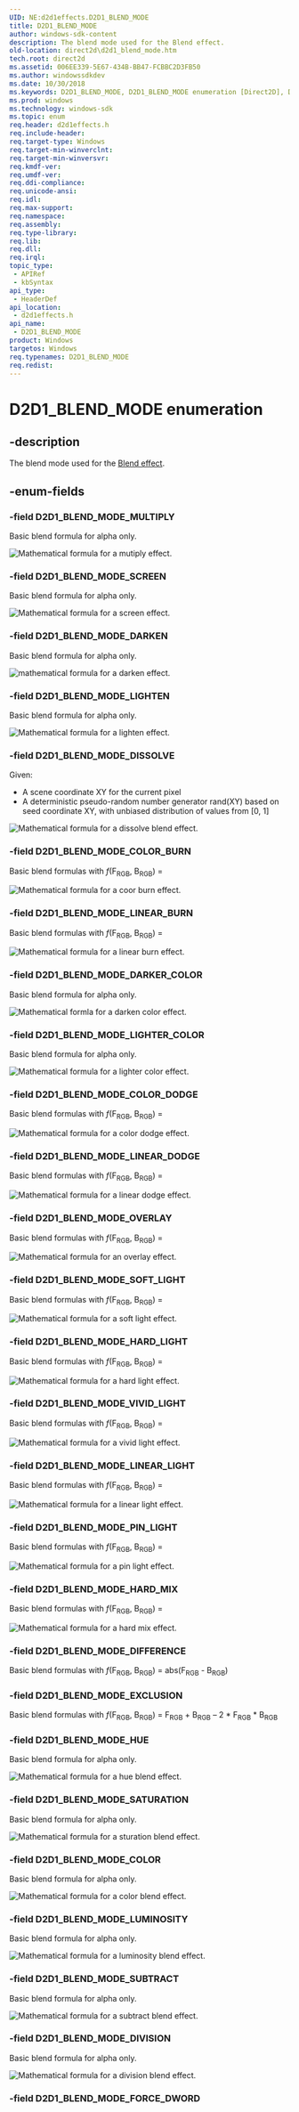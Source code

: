 ```yaml
---
UID: NE:d2d1effects.D2D1_BLEND_MODE
title: D2D1_BLEND_MODE
author: windows-sdk-content
description: The blend mode used for the Blend effect.
old-location: direct2d\d2d1_blend_mode.htm
tech.root: direct2d
ms.assetid: 006EE339-5E67-434B-BB47-FCBBC2D3FB50
ms.author: windowssdkdev
ms.date: 10/30/2018
ms.keywords: D2D1_BLEND_MODE, D2D1_BLEND_MODE enumeration [Direct2D], D2D1_BLEND_MODE_COLOR, D2D1_BLEND_MODE_COLOR_BURN, D2D1_BLEND_MODE_COLOR_DODGE, D2D1_BLEND_MODE_DARKEN, D2D1_BLEND_MODE_DARKER_COLOR, D2D1_BLEND_MODE_DIFFERENCE, D2D1_BLEND_MODE_DISSOLVE, D2D1_BLEND_MODE_DIVISION, D2D1_BLEND_MODE_EXCLUSION, D2D1_BLEND_MODE_HARD_LIGHT, D2D1_BLEND_MODE_HARD_MIX, D2D1_BLEND_MODE_HUE, D2D1_BLEND_MODE_LIGHTEN, D2D1_BLEND_MODE_LIGHTER_COLOR, D2D1_BLEND_MODE_LINEAR_BURN, D2D1_BLEND_MODE_LINEAR_DODGE, D2D1_BLEND_MODE_LINEAR_LIGHT, D2D1_BLEND_MODE_LUMINOSITY, D2D1_BLEND_MODE_MULTIPLY, D2D1_BLEND_MODE_OVERLAY, D2D1_BLEND_MODE_PIN_LIGHT, D2D1_BLEND_MODE_SATURATION, D2D1_BLEND_MODE_SCREEN, D2D1_BLEND_MODE_SOFT_LIGHT, D2D1_BLEND_MODE_SUBTRACT, D2D1_BLEND_MODE_VIVID_LIGHT, d2d1effects/D2D1_BLEND_MODE, d2d1effects/D2D1_BLEND_MODE_COLOR, d2d1effects/D2D1_BLEND_MODE_COLOR_BURN, d2d1effects/D2D1_BLEND_MODE_COLOR_DODGE, d2d1effects/D2D1_BLEND_MODE_DARKEN, d2d1effects/D2D1_BLEND_MODE_DARKER_COLOR, d2d1effects/D2D1_BLEND_MODE_DIFFERENCE, d2d1effects/D2D1_BLEND_MODE_DISSOLVE, d2d1effects/D2D1_BLEND_MODE_DIVISION, d2d1effects/D2D1_BLEND_MODE_EXCLUSION, d2d1effects/D2D1_BLEND_MODE_HARD_LIGHT, d2d1effects/D2D1_BLEND_MODE_HARD_MIX, d2d1effects/D2D1_BLEND_MODE_HUE, d2d1effects/D2D1_BLEND_MODE_LIGHTEN, d2d1effects/D2D1_BLEND_MODE_LIGHTER_COLOR, d2d1effects/D2D1_BLEND_MODE_LINEAR_BURN, d2d1effects/D2D1_BLEND_MODE_LINEAR_DODGE, d2d1effects/D2D1_BLEND_MODE_LINEAR_LIGHT, d2d1effects/D2D1_BLEND_MODE_LUMINOSITY, d2d1effects/D2D1_BLEND_MODE_MULTIPLY, d2d1effects/D2D1_BLEND_MODE_OVERLAY, d2d1effects/D2D1_BLEND_MODE_PIN_LIGHT, d2d1effects/D2D1_BLEND_MODE_SATURATION, d2d1effects/D2D1_BLEND_MODE_SCREEN, d2d1effects/D2D1_BLEND_MODE_SOFT_LIGHT, d2d1effects/D2D1_BLEND_MODE_SUBTRACT, d2d1effects/D2D1_BLEND_MODE_VIVID_LIGHT, direct2d.d2d1_blend_mode
ms.prod: windows
ms.technology: windows-sdk
ms.topic: enum
req.header: d2d1effects.h
req.include-header: 
req.target-type: Windows
req.target-min-winverclnt: 
req.target-min-winversvr: 
req.kmdf-ver: 
req.umdf-ver: 
req.ddi-compliance: 
req.unicode-ansi: 
req.idl: 
req.max-support: 
req.namespace: 
req.assembly: 
req.type-library: 
req.lib: 
req.dll: 
req.irql: 
topic_type:
 - APIRef
 - kbSyntax
api_type:
 - HeaderDef
api_location:
 - d2d1effects.h
api_name:
 - D2D1_BLEND_MODE
product: Windows
targetos: Windows
req.typenames: D2D1_BLEND_MODE
req.redist: 
---
```


# D2D1_BLEND_MODE enumeration


## -description


The blend mode used for the <a href="https://msdn.microsoft.com/en-us/library/Hh706313(v=VS.85).aspx">Blend effect</a>.


## -enum-fields




### -field D2D1_BLEND_MODE_MULTIPLY

Basic blend formula for alpha only. 

<img alt="Mathematical formula for a mutiply effect." src="./images/blend_mode_multiply_1.png"/>

### -field D2D1_BLEND_MODE_SCREEN

Basic blend formula for alpha only. 

<img alt="Mathematical formula for a screen effect." src="./images/blend_mode_screen_1.png"/>

### -field D2D1_BLEND_MODE_DARKEN

Basic blend formula for alpha only.  

<img alt="mathematical formula for a darken effect." src="./images/blend_mode_darken_1.png"/>

### -field D2D1_BLEND_MODE_LIGHTEN

Basic blend formula for alpha only. 

<img alt="Mathematical formula for a lighten effect." src="./images/blend_mode_lighten_1.png"/>

### -field D2D1_BLEND_MODE_DISSOLVE

Given:
            

<ul>
<li>A scene coordinate XY for the current pixel</li>
<li>A deterministic pseudo-random number generator rand(XY) based on seed coordinate XY, with unbiased distribution of values from [0, 1]</li>
</ul>
<img alt="Mathematical formula for a dissolve blend effect." src="./images/blend_mode_dissolve_1.png"/>


### -field D2D1_BLEND_MODE_COLOR_BURN

Basic blend formulas with <i>f</i>(F<sub>RGB</sub>, B<sub>RGB</sub>) =  

<img alt="Mathematical formula for a coor burn effect." src="./images/blend_mode_colorburn_1.png"/>

### -field D2D1_BLEND_MODE_LINEAR_BURN

Basic blend formulas with <i>f</i>(F<sub>RGB</sub>, B<sub>RGB</sub>) =  

<img alt="Mathematical formula for a linear burn effect." src="./images/blend_mode_linearburn_1.png"/>

### -field D2D1_BLEND_MODE_DARKER_COLOR

Basic blend formula for alpha only. 

<img alt="Mathematical formla for a darken color effect." src="./images/blend_mode_darkencolor_1.png"/>

### -field D2D1_BLEND_MODE_LIGHTER_COLOR

Basic blend formula for alpha only. 

<img alt="Mathematical formula for a lighter color effect." src="./images/blend_mode_lightercolor_1.png"/>

### -field D2D1_BLEND_MODE_COLOR_DODGE

Basic blend formulas with <i>f</i>(F<sub>RGB</sub>, B<sub>RGB</sub>) =  

<img alt="Mathematical formula for a color dodge effect." src="./images/blend_mode_colordodge_1.png"/>

### -field D2D1_BLEND_MODE_LINEAR_DODGE

Basic blend formulas with <i>f</i>(F<sub>RGB</sub>, B<sub>RGB</sub>) = 

<img alt="Mathematical formula for a linear dodge effect." src="./images/blend_mode_lineardodge_1.png"/>

### -field D2D1_BLEND_MODE_OVERLAY

Basic blend formulas with <i>f</i>(F<sub>RGB</sub>, B<sub>RGB</sub>) = 

<img alt="Mathematical formula for an overlay effect." src="./images/blend_mode_overlay_1.png"/>

### -field D2D1_BLEND_MODE_SOFT_LIGHT

Basic blend formulas with <i>f</i>(F<sub>RGB</sub>, B<sub>RGB</sub>) = 

<img alt="Mathematical formula for a soft light effect." src="./images/blend_mode_softlight_1.png"/>

### -field D2D1_BLEND_MODE_HARD_LIGHT

Basic blend formulas with <i>f</i>(F<sub>RGB</sub>, B<sub>RGB</sub>) = 

<img alt="Mathematical formula for a hard light effect." src="./images/blend_mode_hardlight_1.png"/>

### -field D2D1_BLEND_MODE_VIVID_LIGHT

Basic blend formulas with <i>f</i>(F<sub>RGB</sub>, B<sub>RGB</sub>) = 

<img alt="Mathematical formula for a vivid light effect." src="./images/blend_mode_vividlight_1.png"/>

### -field D2D1_BLEND_MODE_LINEAR_LIGHT

Basic blend formulas with <i>f</i>(F<sub>RGB</sub>, B<sub>RGB</sub>) = 

<img alt="Mathematical formula for a linear light effect." src="./images/blend_mode_linearlight_1.png"/>

### -field D2D1_BLEND_MODE_PIN_LIGHT

Basic blend formulas with <i>f</i>(F<sub>RGB</sub>, B<sub>RGB</sub>) = 

<img alt="Mathematical formula for a pin light effect." src="./images/blend_mode_pinlight_1.png"/>

### -field D2D1_BLEND_MODE_HARD_MIX

Basic blend formulas with <i>f</i>(F<sub>RGB</sub>, B<sub>RGB</sub>) = 

<img alt="Mathematical formula for a hard mix effect." src="./images/blend_mode_hardmix_1.png"/>

### -field D2D1_BLEND_MODE_DIFFERENCE

Basic blend formulas with <i>f</i>(F<sub>RGB</sub>, B<sub>RGB</sub>) = abs(F<sub>RGB</sub> - B<sub>RGB</sub>)


### -field D2D1_BLEND_MODE_EXCLUSION

Basic blend formulas with <i>f</i>(F<sub>RGB</sub>, B<sub>RGB</sub>) = F<sub>RGB</sub> + B<sub>RGB</sub> – 2 * F<sub>RGB</sub> * B<sub>RGB</sub>


### -field D2D1_BLEND_MODE_HUE

Basic blend formula for alpha only. 

<img alt="Mathematical formula for a hue blend effect." src="./images/blend_mode_hue_1.png"/>

### -field D2D1_BLEND_MODE_SATURATION

Basic blend formula for alpha only. 

<img alt="Mathematical formula for a sturation blend effect." src="./images/blend_mode_saturation_1.png"/>

### -field D2D1_BLEND_MODE_COLOR

Basic blend formula for alpha only. 

<img alt="Mathematical formula for a color blend effect." src="./images/blend_mode_color_1.png"/>

### -field D2D1_BLEND_MODE_LUMINOSITY

Basic blend formula for alpha only. 

<img alt="Mathematical formula for a luminosity blend effect." src="./images/blend_mode_luminosity_1.png"/>

### -field D2D1_BLEND_MODE_SUBTRACT

Basic blend formula for alpha only. 

<img alt="Mathematical formula for a subtract blend effect." src="./images/blend_mode_subtract_1.png"/>

### -field D2D1_BLEND_MODE_DIVISION

Basic blend formula for alpha only. 

<img alt="Mathematical formula for a division blend effect." src="./images/blend_mode_division_1.png"/>

### -field D2D1_BLEND_MODE_FORCE_DWORD



